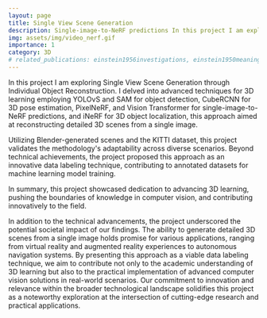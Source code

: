 ```yaml
---
layout: page
title: Single View Scene Generation
description: Single-image-to-NeRF predictions In this project I am exploring Single View Scene Generation through Individual Object Reconstruction. I delved into advanced techniques for 3D learning employing YOLOvS and SAM for object detection, CubeRCNN for 3D pose estimation, PixelNeRF, and Vision Transformer for single-image-to-NeRF predictions, and iNeRF for 3D object localization, this approach aimed at reconstructing detailed 3D scenes from a single image.
img: assets/img/video_nerf.gif
importance: 1
category: 3D
# related_publications: einstein1956investigations, einstein1950meaning
---
```


In this project I am exploring Single View Scene Generation through Individual Object Reconstruction. I delved into advanced techniques for 3D learning employing YOLOvS and SAM for object detection, CubeRCNN for 3D pose estimation, PixelNeRF, and Vision Transformer for single-image-to-NeRF predictions, and iNeRF for 3D object localization, this approach aimed at reconstructing detailed 3D scenes from a single image.

Utilizing Blender-generated scenes and the KITTI dataset, this project validates the methodology's adaptability across diverse scenarios. Beyond technical achievements, the project proposed this approach as an innovative data labeling technique, contributing to annotated datasets for machine learning model training.


In summary, this project showcased dedication to advancing 3D learning, pushing the boundaries of knowledge in computer vision, and contributing innovatively to the field.

In addition to the technical advancements, the project underscored the potential societal impact of our findings. The ability to generate detailed 3D scenes from a single image holds promise for various applications, ranging from virtual reality and augmented reality experiences to autonomous navigation systems. By presenting this approach as a viable data labeling technique, we aim to contribute not only to the academic understanding of 3D learning but also to the practical implementation of advanced computer vision solutions in real-world scenarios. Our commitment to innovation and relevance within the broader technological landscape solidifies this project as a noteworthy exploration at the intersection of cutting-edge research and practical applications.
